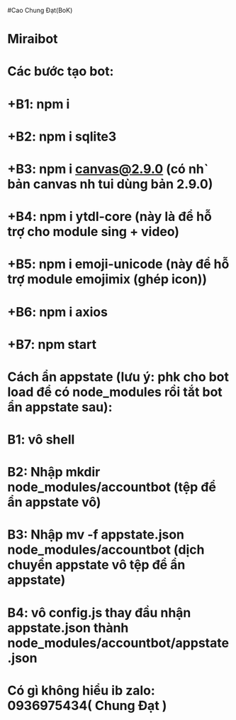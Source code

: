 #Cao Chung Đạt(BoK)
# Miraibot
# Các bước tạo bot:
# +B1: npm i
# +B2: npm i sqlite3
# +B3: npm i canvas@2.9.0 (có nh` bản canvas nh tui dùng bản 2.9.0)
# +B4: npm i ytdl-core (này là để hỗ trợ cho module sing + video)
# +B5: npm i emoji-unicode (này để hỗ trợ module emojimix (ghép icon))
# +B6: npm i axios
# +B7: npm start
#
#
# Cách ẩn appstate (lưu ý: phk cho bot load để có node_modules rồi tắt bot ẩn appstate sau):
# B1: vô shell
# B2: Nhập mkdir node_modules/accountbot (tệp để ẩn appstate vô)
# B3: Nhập mv -f appstate.json node_modules/accountbot (dịch chuyển appstate vô tệp để ẩn appstate)
# B4: vô config.js thay đầu nhận appstate.json thành node_modules/accountbot/appstate.json
#
#
# Có gì không hiểu ib zalo: 0936975434( Chung Đạt )
